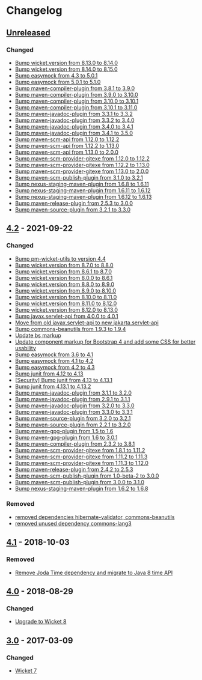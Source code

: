 <!-- This file follows the convention specified at: https://keepachangelog.com/en/1.0.0/ -->
# Changelog

## [Unreleased]

### Changed

 - [Bump wicket.version from 8.13.0 to 8.14.0](https://github.com/premium-minds/wicket-crudifier/pull/53)
 - [Bump wicket.version from 8.14.0 to 8.15.0](https://github.com/premium-minds/wicket-crudifier/pull/76)
 - [Bump easymock from 4.3 to 5.0.1](https://github.com/premium-minds/wicket-crudifier/pull/68)
 - [Bump easymock from 5.0.1 to 5.1.0](https://github.com/premium-minds/wicket-crudifier/pull/69)
 - [Bump maven-compiler-plugin from 3.8.1 to 3.9.0](https://github.com/premium-minds/wicket-crudifier/pull/52)
 - [Bump maven-compiler-plugin from 3.9.0 to 3.10.0](https://github.com/premium-minds/wicket-crudifier/pull/56)
 - [Bump maven-compiler-plugin from 3.10.0 to 3.10.1](https://github.com/premium-minds/wicket-crudifier/pull/60)
 - [Bump maven-compiler-plugin from 3.10.1 to 3.11.0](https://github.com/premium-minds/wicket-crudifier/pull/71)
 - [Bump maven-javadoc-plugin from 3.3.1 to 3.3.2](https://github.com/premium-minds/wicket-crudifier/pull/54)
 - [Bump maven-javadoc-plugin from 3.3.2 to 3.4.0](https://github.com/premium-minds/wicket-crudifier/pull/61)
 - [Bump maven-javadoc-plugin from 3.4.0 to 3.4.1](https://github.com/premium-minds/wicket-crudifier/pull/66)
 - [Bump maven-javadoc-plugin from 3.4.1 to 3.5.0](https://github.com/premium-minds/wicket-crudifier/pull/70)
 - [Bump maven-scm-api from 1.12.0 to 1.12.2](https://github.com/premium-minds/wicket-crudifier/pull/51)
 - [Bump maven-scm-api from 1.12.2 to 1.13.0](https://github.com/premium-minds/wicket-crudifier/pull/64)
 - [Bump maven-scm-api from 1.13.0 to 2.0.0](https://github.com/premium-minds/wicket-crudifier/pull/72)
 - [Bump maven-scm-provider-gitexe from 1.12.0 to 1.12.2](https://github.com/premium-minds/wicket-crudifier/pull/50)
 - [Bump maven-scm-provider-gitexe from 1.12.2 to 1.13.0](https://github.com/premium-minds/wicket-crudifier/pull/63)
 - [Bump maven-scm-provider-gitexe from 1.13.0 to 2.0.0](https://github.com/premium-minds/wicket-crudifier/pull/73)
 - [Bump maven-scm-publish-plugin from 3.1.0 to 3.2.1](https://github.com/premium-minds/wicket-crudifier/pull/75)
 - [Bump nexus-staging-maven-plugin from 1.6.8 to 1.6.11](https://github.com/premium-minds/wicket-crudifier/pull/58)
 - [Bump nexus-staging-maven-plugin from 1.6.11 to 1.6.12](https://github.com/premium-minds/wicket-crudifier/pull/59)
 - [Bump nexus-staging-maven-plugin from 1.6.12 to 1.6.13](https://github.com/premium-minds/wicket-crudifier/pull/62)
 - [Bump maven-release-plugin from 2.5.3 to 3.0.0](https://github.com/premium-minds/wicket-crudifier/pull/74)
 - [Bump maven-source-plugin from 3.2.1 to 3.3.0](https://github.com/premium-minds/wicket-crudifier/pull/80)

## [4.2] - 2021-09-22

### Changed

 - [Bump pm-wicket-utils to version 4.4](https://github.com/premium-minds/wicket-crudifier/commit/c22a5205ec095922b78c33d60a4863ac8d761f44)
 - [Bump wicket.version from 8.7.0 to 8.8.0](https://github.com/premium-minds/wicket-crudifier/pull/30)
 - [Bump wicket.version from 8.6.1 to 8.7.0](https://github.com/premium-minds/wicket-crudifier/pull/27)
 - [Bump wicket.version from 8.0.0 to 8.6.1](https://github.com/premium-minds/wicket-crudifier/pull/11)
 - [Bump wicket.version from 8.8.0 to 8.9.0](https://github.com/premium-minds/wicket-crudifier/pull/32)
 - [Bump wicket.version from 8.9.0 to 8.10.0](https://github.com/premium-minds/wicket-crudifier/pull/33)
 - [Bump wicket.version from 8.10.0 to 8.11.0](https://github.com/premium-minds/wicket-crudifier/pull/35)
 - [Bump wicket.version from 8.11.0 to 8.12.0](https://github.com/premium-minds/wicket-crudifier/pull/40)
 - [Bump wicket.version from 8.12.0 to 8.13.0](https://github.com/premium-minds/wicket-crudifier/pull/46)
 - [Bump javax.servlet-api from 4.0.0 to 4.0.1](https://github.com/premium-minds/wicket-crudifier/pull/21)
 - [Move from old javax.servlet-api to new jakarta.servlet-api](https://github.com/premium-minds/wicket-crudifier/pull/37)
 - [Bump commons-beanutils from 1.9.3 to 1.9.4](https://github.com/premium-minds/wicket-crudifier/pull/14)
 - [Update bs markup](https://github.com/premium-minds/wicket-crudifier/pull/10)
 - [Update component markup for Bootstrap 4 and add some CSS for better usability](https://github.com/premium-minds/wicket-crudifier/pull/9)
 - [Bump easymock from 3.6 to 4.1](https://github.com/premium-minds/wicket-crudifier/pull/24)
 - [Bump easymock from 4.1 to 4.2](https://github.com/premium-minds/wicket-crudifier/pull/28)
 - [Bump easymock from 4.2 to 4.3](https://github.com/premium-minds/wicket-crudifier/pull/41)
 - [Bump junit from 4.12 to 4.13](https://github.com/premium-minds/wicket-crudifier/pull/26)
 - [[Security] Bump junit from 4.13 to 4.13.1](https://github.com/premium-minds/wicket-crudifier/pull/34)
 - [Bump junit from 4.13.1 to 4.13.2](https://github.com/premium-minds/wicket-crudifier/pull/42)
 - [Bump maven-javadoc-plugin from 3.1.1 to 3.2.0](https://github.com/premium-minds/wicket-crudifier/pull/29)
 - [Bump maven-javadoc-plugin from 2.9.1 to 3.1.1](https://github.com/premium-minds/wicket-crudifier/pull/13)
 - [Bump maven-javadoc-plugin from 3.2.0 to 3.3.0](https://github.com/premium-minds/wicket-crudifier/pull/45)
 - [Bump maven-javadoc-plugin from 3.3.0 to 3.3.1](https://github.com/premium-minds/wicket-crudifier/pull/48)
 - [Bump maven-source-plugin from 3.2.0 to 3.2.1](https://github.com/premium-minds/wicket-crudifier/pull/25)
 - [Bump maven-source-plugin from 2.2.1 to 3.2.0](https://github.com/premium-minds/wicket-crudifier/pull/22)
 - [Bump maven-gpg-plugin from 1.5 to 1.6](https://github.com/premium-minds/wicket-crudifier/pull/12)
 - [Bump maven-gpg-plugin from 1.6 to 3.0.1](https://github.com/premium-minds/wicket-crudifier/pull/44)
 - [Bump maven-compiler-plugin from 2.3.2 to 3.8.1](https://github.com/premium-minds/wicket-crudifier/pull/23)
 - [Bump maven-scm-provider-gitexe from 1.8.1 to 1.11.2](https://github.com/premium-minds/wicket-crudifier/pull/16)
 - [Bump maven-scm-provider-gitexe from 1.11.2 to 1.11.3](https://github.com/premium-minds/wicket-crudifier/pull/47)
 - [Bump maven-scm-provider-gitexe from 1.11.3 to 1.12.0](https://github.com/premium-minds/wicket-crudifier/pull/49)
 - [Bump maven-release-plugin from 2.4.2 to 2.5.3](https://github.com/premium-minds/wicket-crudifier/pull/20)
 - [Bump maven-scm-publish-plugin from 1.0-beta-2 to 3.0.0](https://github.com/premium-minds/wicket-crudifier/pull/15)
 - [Bump maven-scm-publish-plugin from 3.0.0 to 3.1.0](https://github.com/premium-minds/wicket-crudifier/pull/36)
 - [Bump nexus-staging-maven-plugin from 1.6.2 to 1.6.8](https://github.com/premium-minds/wicket-crudifier/pull/18)

### Removed 

 - [removed dependencies hibernate-validator, commons-beanutils](https://github.com/premium-minds/wicket-crudifier/commit/503bbbc4b1ec8df67bce3f44d3890fda99717b4a)
 - [removed unused dependency commons-lang3](https://github.com/premium-minds/wicket-crudifier/commit/1b42fb76778536797a0dd0116480ef5098405982)
 
## [4.1] - 2018-10-03

### Removed

 - [Remove Joda Time dependency and migrate to Java 8 time API](https://github.com/premium-minds/wicket-crudifier/pull/8)

## [4.0] - 2018-08-29

### Changed

 - [Upgrade to Wicket 8](https://github.com/premium-minds/wicket-crudifier/pull/7)
 
## [3.0] - 2017-03-09

### Changed

 - [Wicket 7](https://github.com/premium-minds/wicket-crudifier/pull/6)

[3.0]: https://github.com/premium-minds/wicket-crudifier/compare/v2.0...v3.0
[4.0]: https://github.com/premium-minds/wicket-crudifier/compare/v3.0...v4.0
[4.1]: https://github.com/premium-minds/wicket-crudifier/compare/v4.0...v4.1
[4.2]: https://github.com/premium-minds/wicket-crudifier/compare/v4.1...v4.2
[unreleased]: https://github.com/premium-minds/wicket-crudifier/compare/v4.2...HEAD
